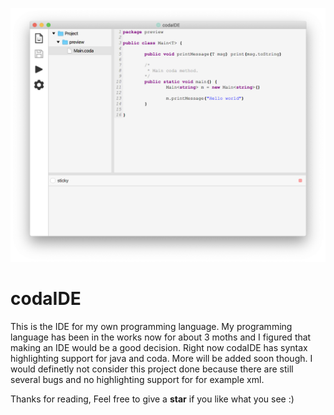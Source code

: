 ![preview](https://github.com/Dominilk/coda-ide/raw/master/imgs/preview.png "Preview")
# codaIDE
This is the IDE for my own programming language.
My programming language has been in the works now for about 3 moths and I figured that
making an IDE would be a good decision. Right now codaIDE has syntax highlighting support for 
java and coda. More will be added soon though. I would definetly not consider this project
done because there are still several bugs and no highlighting support for for example xml.

Thanks for reading,
Feel free to give a **star** if you like what you see :)
